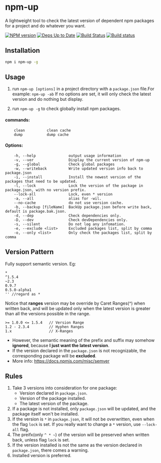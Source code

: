 npm-up
======

A lightweight tool to check the latest version of dependent npm packages for a project and do whatever you want.

[![NPM version](https://badge.fury.io/js/npm-up.svg)](http://badge.fury.io/js/npm-up)
[![Deps Up to Date](https://david-dm.org/dracupid/npm-up.svg?style=flat)](https://david-dm.org/dracupid/npm-up)
[![Build Status](https://travis-ci.org/dracupid/npm-up.svg)](https://travis-ci.org/dracupid/npm-up)
[![Build status](https://ci.appveyor.com/api/projects/status/github/dracupid/npm-up?svg=true)](https://ci.appveyor.com/project/dracupid/npm-up)

## Installation
```bash
npm i npm-up -g
```

## Usage
1. run `npm-up [options]` in a project directory with a `package.json` file.For example: `npm-up -ab`
If no options are set, it will only check the latest version and do nothing but display.

2. run `npm-up -g` to check globally install npm packages.

#### commands:
```
    clean          clean cache
    dump           dump cache
```

#### Options:
```
    -h, --help               output usage information
    -v, --ver                Display the current version of npm-up
    -g, --global             Check global packages
    -w, --writeback          Write updated version info back to package.json
    -i, --install            Install the newest version of the packages that need to be updated.
    -l, --lock               Lock the version of the package in package.json, with no version prefix.
    --lock-all               Lock, even * version
    -a, --all                alias for -wil.
    --no-cache               do not use version cache.
    -b, --backup [fileName]  BackUp package.json before write back, default is package.bak.json.
    -d, --dep                Check dependencies only.
    -D, --dev                Check devDependencies only.
    -s, --silent             Do not log any infomation.
    -e, --exclude <list>     Excluded packages list, split by comma
    -o, --only <list>        Only check the packages list, split by comma
```

## Version Pattern
Fully support semantic version. Eg:
```
*
^1.5.4
~2.3
0.9.7
0.5.0-alpha1
'' //regard as *
```

Notice that **ranges** version may be override by Caret Ranges(^) when written back, and will be updated only when the latest version is greater than all the versions possible in the range.
```
>= 1.0.0 <= 1.5.4   // Version Range
1.2 - 2.3.4         // Hyphen Ranges
1.x                 // X-Ranges
```
- However, the semantic meaning of the prefix and suffix may somehow **ignored**, because **I just want the latest version**.
- If the version declared in the `package.json` is not recognizable, the corresponding package will be **excluded**.
- More info: https://docs.npmjs.com/misc/semver

## Rules
1. Take 3 versions into consideration for one package:
    - Version declared in `package.json`.
    - Version of the package installed.
    - The latest version of the package.
2. If a package is not installed, only `package.json` will be updated, and the package itself won't be installed.
3. If the version is `*` in `package.json`, it will not be overwritten, even when the flag `lock` is set. If you really want to change a `*` version, use `--lock-all` flag.
4. The preifx(only `^ * ~`) of the version will be preserved when written back, unless flag `lock` is set.
5. If the version installed is not the same as the version declared in `package.json`, there comes a warning.
6. Installed version is preferred.
